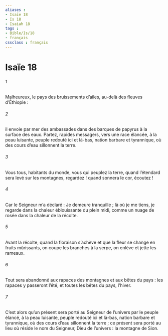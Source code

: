 ```yaml
---
aliases : 
- Isaïe 18
- Is 18
- Isaiah 18
tags : 
- Bible/Is/18
- français
cssclass : français
---
```


# Isaïe 18

###### 1
Malheureux, le pays des bruissements d’ailes,
au-delà des fleuves d’Éthiopie :
###### 2
il envoie par mer des ambassades
dans des barques de papyrus à la surface des eaux.
Partez, rapides messagers,
vers une race élancée, à la peau luisante,
peuple redouté ici et là-bas,
nation barbare et tyrannique,
où des cours d’eau sillonnent la terre.
###### 3
Vous tous, habitants du monde,
vous qui peuplez la terre,
quand l’étendard sera levé sur les montagnes,
regardez !
quand sonnera le cor,
écoutez !
###### 4
Car le Seigneur m’a déclaré :
Je demeure tranquille ;
là où je me tiens, je regarde
dans la chaleur éblouissante du plein midi,
comme un nuage de rosée dans la chaleur de la récolte.
###### 5
Avant la récolte, quand la floraison s’achève
et que la fleur se change en fruits mûrissants,
on coupe les branches à la serpe,
on enlève et jette les rameaux.
###### 6
Tout sera abandonné aux rapaces des montagnes
et aux bêtes du pays :
les rapaces y passeront l’été,
et toutes les bêtes du pays, l’hiver.
###### 7
C’est alors qu’un présent sera porté
au Seigneur de l’univers
par le peuple élancé, à la peau luisante,
peuple redouté ici et là-bas,
nation barbare et tyrannique,
où des cours d’eau sillonnent la terre ;
ce présent sera porté
au lieu où réside le nom du Seigneur, Dieu de l’univers :
la montagne de Sion.
